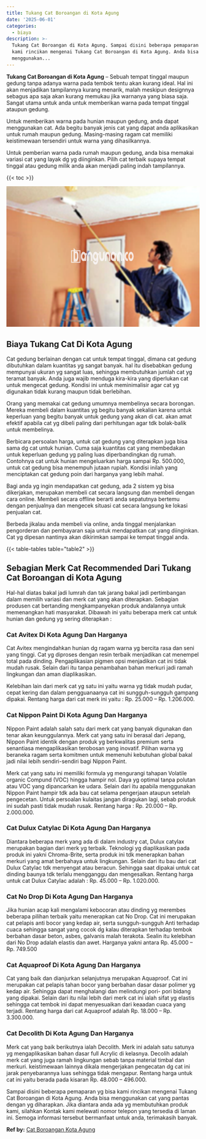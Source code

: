 ```yaml
---
title: Tukang Cat Boroangan di Kota Agung
date: '2025-06-01'
categories:
  - biaya
description: >-
  Tukang Cat Boroangan di Kota Agung. Sampai disini beberapa pemaparan yg bisa
  kami rincikan mengenai Tukang Cat Boroangan di Kota Agung. Anda bisa
  menggunakan...
---
```


**Tukang Cat Boroangan di Kota Agung** – Sebuah tempat tinggal maupun gedung tanpa adanya warna pada tembok tentu akan kurang ideal. Hal ini akan menjadikan tampilannya kurang menarik, malah meskipun designnya sebagus apa saja akan kurang memukau jika warnanya yang biasa saja. Sangat utama untuk anda untuk memberikan warna pada tempat tinggal ataupun gedung.

Untuk memberikan warna pada hunian maupun gedung, anda dapat menggunakan cat. Ada begitu banyak jenis cat yang dapat anda aplikasikan untuk rumah maupun gedung. Masing-masing ragam cat memiliki keistimewaan tersendiri untuk warna yang dihasilkannya.

Untuk pemberian warna pada rumah maupun gedung, anda bisa memakai variasi cat yang layak dg yg diinginkan. Pilih cat terbaik supaya tempat tinggal atau gedung milik anda akan menjadi paling indah tampilannya.

{{< toc >}}

![Tukang Cat Boroangan di Kota Agung](/images/jasa-cat-murah08.png)

## Biaya Tukang Cat Di Kota Agung

Cat gedung berlainan dengan cat untuk tempat tinggal, dimana cat gedung dibutuhkan dalam kuantitas yg sangat banyak. hal itu disebabkan gedung mempunyai ukuran yg sangat luas, sehingga membutuhkan jumlah cat yg teramat banyak. Anda juga wajib menduga kira-kira yang diperlukan cat untuk mengecat gedung. Kondisi ini untuk meminimalisir agar cat yg digunakan tidak kurang maupun tidak berlebihan.

Orang yang memakai cat gedung umumnya membelinya secara borongan. Mereka membeli dalam kuantitas yg begitu banyak sekalian karena untuk keperluan yang begitu banyak untuk gedung yang akan di cat. akan amat efektif apabila cat yg dibeli paling dari perhitungan agar tdk bolak-balik untuk membelinya.

Berbicara persoalan harga, untuk cat gedung yang diterapkan juga bisa sama dg cat untuk hunian. Cuma saja kuantitas cat yang membedakan untuk keperluan gedung yg paling luas diperbandingkan dg rumah. Contohnya cat untuk hunian mengeluarkan harga sampai Rp. 500.000, untuk cat gedung bisa menempuh jutaan rupiah. Kondisi inilah yang menciptakan cat gedung poin dari harganya yang lebih mahal.

Bagi anda yg ingin mendapatkan cat gedung, ada 2 sistem yg bisa dikerjakan, merupakan membeli cat secara langsung dan membeli dengan cara online. Membeli secara offline berarti anda sepatutnya bertemu dengan penjualnya dan mengecek situasi cat secara langsung ke lokasi penjualan cat.

Berbeda jikalau anda membeli via online, anda tinggal menjalankan pengorderan dan pembayaran saja untuk mendapatkan cat yang diinginkan. Cat yg dipesan nantinya akan dikirimkan sampai ke tempat tinggal anda.

{{< table-tables table="table2" >}}

## Sebagian Merk Cat Recommended Dari Tukang Cat Boroangan di Kota Agung

Hal-hal diatas bakal jadi lumrah dan tak jarang bakal jadi pertimbangan dalam memilih variasi dan merk cat yang akan diterapkan. Sebagian produsen cat bertanding mengkampanyekan produk andalannya untuk memenangkan hati masyarakat. Dibawah ini yaitu beberapa merk cat untuk hunian dan gedung yg sering diterapkan :

### Cat Avitex Di Kota Agung Dan Harganya

Cat Avitex mengindahkan hunian dg ragam warna yg bercita rasa dan seni yang tinggi. Cat yg diproses dengan resin terbaik menjadikan cat menempel total pada dinding. Pengaplikasian pigmen opsi menjadikan cat ini tidak mudah rusak. Selain dari itu tanpa penambahan bahan merkuri jadi ramah lingkungan dan aman diaplikasikan.

Kelebihan lain dari merk cat yg satu ini yaitu warna yg tidak mudah pudar, cepat kering dan dalam pengguanaanya cat ini sungguh-sungguh gampang dipakai. Rentang harga dari cat merk ini yaitu : Rp. 25.000 – Rp. 1.206.000.

### Cat Nippon Paint Di Kota Agung Dan Harganya

Nippon Paint adalah salah satu dari merk cat yang banyak digunakan dan tenar akan keunggulannya. Merk cat yang satu ini berasal dari Jepang, Nippon Paint identik dengan produk yg berkwalitas premium serta senantiasa mengaplikasikan terobosan yang inovatif. Pilihan warna yg beraneka ragam serta komitmen untuk memenuhi kebutuhan global bakal jadi nilai lebih sendiri-sendiri bagi Nippon Paint.

Merk cat yang satu ini memiliki formula yg mengurangi tahapan Volatile organic Compund (VOC) hingga hampir nol. Daya yg optimal tanpa polutan atau VOC yang dipancarkan ke udara. Selain dari itu apabila menggunakan Nippon Paint hampir tdk ada bau cat selama pengerjaan ataupun setelah pengecetan. Untuk persoalan kulaitas jangan diragukan lagi, sebab produk ini sudah pasti tidak mudah rusak. Rentang harga : Rp. 20.000 – Rp. 2.000.000.

### Cat Dulux Catylac Di Kota Agung Dan Harganya

Diantara beberapa merk yang ada di dalam industry cat, Dulux catylax merupakan bagian dari merk yg terbaik. Teknologi yg diaplikasikan pada produk ini yakni Chroma-Brite, serta produk ini tdk menerapkan bahan merkuri yang amat berbahaya untuk lingkungan. Selain dari itu bau dari cat Dulux Catylac tdk menyengat atau beracun. Sehingga saat dipakai untuk cat dinding baunya tdk terlalu mengganggu dan mengesalkan. Rentang harga untuk cat Dulux Catylac adalah : Rp. 45.000 – Rp. 1.020.000.

### Cat No Drop Di Kota Agung Dan Harganya

Jika hunian acap kali mengalami kebocoran atau dinding yg merembes beberapa pilihan terbaik yaitu menerapkan cat No Drop. Cat ini merupakan cat pelapis anti bocor yang kedap air, serta sungguh-sungguh Anti terhadap cuaca sehingga sangat yang cocok dg kalau diterapkan terhadap tembok berbahan dasar beton, asbes, galvanis malah terakota. Sealin itu kelebihan dari No Drop adalah elastis dan awet. Harganya yakni antara Rp. 45.000 – Rp. 749.500

### Cat Aquaproof Di Kota Agung Dan Harganya

Cat yang baik dan dianjurkan selanjutnya merupakan Aquaproof. Cat ini merupakan cat pelapis tahan bocor yang berbahan dasar dasar polimer yg kedap air. Sehingga dapat menghalangi dan melindungi pori- pori bidang yang dipakai. Selain dari itu nilai lebih dari merk cat ini ialah sifat yg elastis sehingga cat tembok ini dapat menyesuaikan dari keaadan cuaca yang terjadi. Rentang harga dari cat Aquaproof adalah Rp. 18.000 – Rp. 3.300.000.

### Cat Decolith Di Kota Agung Dan Harganya

Merk cat yang baik berikutnya ialah Decolith. Merk ini adalah satu satunya yg mengaplikasikan bahan dasar full Acrylic di kelasnya. Decolih adalah merk cat yang juga ramah lingkungan sebab tanpa material timbal dan merkuri. keistimewaan lainnya dikala mengerjakan pengecatan dg cat ini jarak penyebarannya luas sehingga tidak mengapur. Rentang harga untuk cat ini yaitu berada pada kisaran Rp. 48.000 – 496.000.

Sampai disini beberapa pemaparan yg bisa kami rincikan mengenai Tukang Cat Boroangan di Kota Agung. Anda bisa menggunakan cat yang pantas dengan yg diharapkan. Jika diantara anda ada yg membutuhkan produk kami, silahkan Kontak kami melewati nomor telepon yang tersedia di laman ini. Semoga informasi tersebut bermanfaat untuk anda, terimakasih banyak.

**Ref by:** [Cat Boroangan Kota Agung](https://id.wikipedia.org/wiki/Cat)
